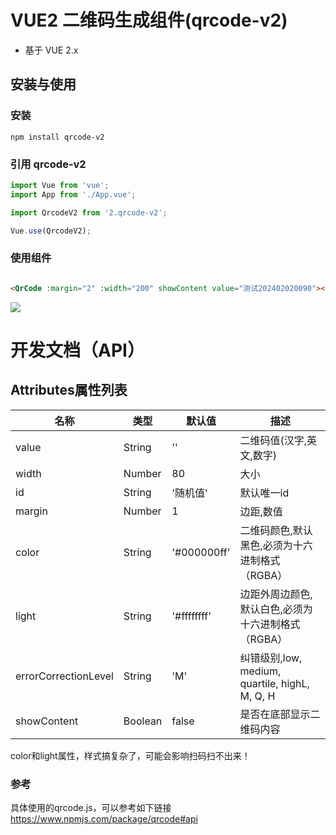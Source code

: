 # VUE2 二维码生成组件(qrcode-v2)

- 基于 VUE 2.x

## 安装与使用

### 安装

```
npm install qrcode-v2
```

### 引用 qrcode-v2

```ts
import Vue from 'vue';
import App from './App.vue';

import QrcodeV2 from '2.qrcode-v2';

Vue.use(QrcodeV2);
```

### 使用组件

```html

<QrCode :margin="2" :width="200" showContent value="测试202402020090"></QrCode>
```

<img src="https://raw.githubusercontent.com/YSY-DO-IT/ysy-docs/main/docs/2.qrcode/demo.png"  />

# 开发文档（API）

## Attributes属性列表

| 名称                   | 类型      | 默认值         | 描述                                         |
|----------------------|---------|-------------|--------------------------------------------|
| value                | String  | ''          | 二维码值(汉字,英文,数字)                             |
| width                | Number  | 80          | 大小                                         |
| id                   | String  | '随机值'       | 默认唯一id                                     |
| margin               | Number  | 1           | 边距,数值                                      |
| color                | String  | '#000000ff' | 二维码颜色,默认黑色,必须为十六进制格式 （RGBA）                |
| light                | String  | '#ffffffff' | 边距外周边颜色,默认白色,必须为十六进制格式 （RGBA）              |
| errorCorrectionLevel | String  | 'M'         | 纠错级别,low, medium, quartile, highL, M, Q, H |
| showContent          | Boolean | false       | 是否在底部显示二维码内容                               |

color和light属性，样式搞复杂了，可能会影响扫码扫不出来！

### 参考

具体使用的qrcode.js，可以参考如下链接
https://www.npmjs.com/package/qrcode#api
